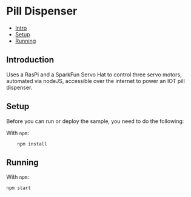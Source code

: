 # Pill Dispenser

* [Intro](#introduction)
* [Setup](#setup)
* [Running](#running)

## Introduction

Uses a RasPi and a SparkFun Servo Hat to control three servo motors, automated via nodeJS, accessible over the internet to power an IOT pill dispenser.

## Setup

Before you can run or deploy the sample, you need to do the following:

 With `npm`:

        npm install

## Running

With `npm`:

    npm start

